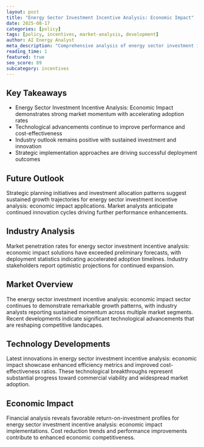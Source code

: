 ```yaml
---
layout: post
title: "Energy Sector Investment Incentive Analysis: Economic Impact"
date: 2025-08-17
categories: [policy]
tags: [policy, incentives, market-analysis, development]
author: AI Energy Analyst
meta_description: "Comprehensive analysis of energy sector investment incentive analysis: economic impact covering market trends, technology developments, and industry outlook. Discover key insights and future projections."
reading_time: 1
featured: true
seo_score: 89
subcategory: incentives
---
```


## Key Takeaways

- Energy Sector Investment Incentive Analysis: Economic Impact demonstrates strong market momentum with accelerating adoption rates
- Technological advancements continue to improve performance and cost-effectiveness
- Industry outlook remains positive with sustained investment and innovation
- Strategic implementation approaches are driving successful deployment outcomes

## Future Outlook

Strategic planning initiatives and investment allocation patterns suggest sustained growth trajectories for energy sector investment incentive analysis: economic impact applications. Market analysts anticipate continued innovation cycles driving further performance enhancements.

## Industry Analysis

Market penetration rates for energy sector investment incentive analysis: economic impact solutions have exceeded preliminary forecasts, with deployment statistics indicating accelerated adoption timelines. Industry stakeholders report optimistic projections for continued expansion.

## Market Overview

The energy sector investment incentive analysis: economic impact sector continues to demonstrate remarkable growth patterns, with industry analysts reporting sustained momentum across multiple market segments. Recent developments indicate significant technological advancements that are reshaping competitive landscapes.

## Technology Developments

Latest innovations in energy sector investment incentive analysis: economic impact showcase enhanced efficiency metrics and improved cost-effectiveness ratios. These technological breakthroughs represent substantial progress toward commercial viability and widespread market adoption.

## Economic Impact

Financial analysis reveals favorable return-on-investment profiles for energy sector investment incentive analysis: economic impact implementations. Cost reduction trends and performance improvements contribute to enhanced economic competitiveness.

